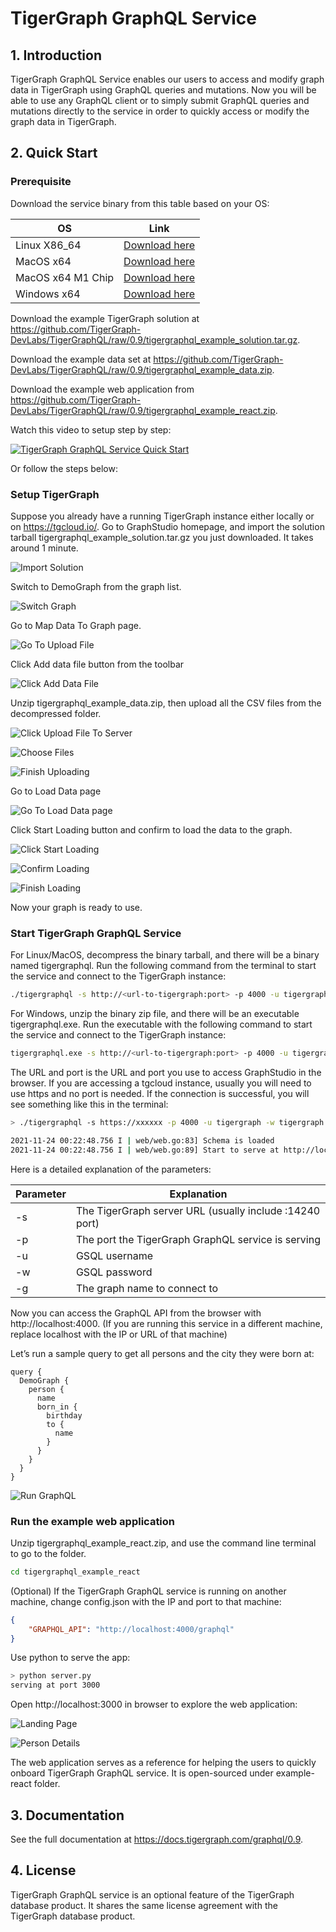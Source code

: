 # TigerGraph GraphQL Service

## 1. Introduction

TigerGraph GraphQL Service enables our users to access and modify graph data in TigerGraph using GraphQL queries and mutations. Now you will be able to use any GraphQL client or to simply submit GraphQL queries and mutations directly to the service in order to quickly access or modify the graph data in TigerGraph.

## 2. Quick Start

### Prerequisite

Download the service binary from this table based on your OS:

| OS                | Link          |
|-------------------|---------------|
| Linux X86_64      | [Download here](https://tigergraph-release-download.s3.us-west-1.amazonaws.com/tigergraphql/tigergraph-graphql-0.9.0-linux-x86_64.tar.gz) |
| MacOS x64         | [Download here](https://tigergraph-release-download.s3.us-west-1.amazonaws.com/tigergraphql/tigergraph-graphql-0.9.0-macos-x64.tar.gz) |
| MacOS x64 M1 Chip | [Download here](https://tigergraph-release-download.s3.us-west-1.amazonaws.com/tigergraphql/tigergraph-graphql-0.9.0-macos-m1-x64.tar.gz) |
| Windows x64       | [Download here](https://tigergraph-release-download.s3.us-west-1.amazonaws.com/tigergraphql/tigergraph-graphql-0.9.0-windows-x64.zip) |

Download the example TigerGraph solution at https://github.com/TigerGraph-DevLabs/TigerGraphQL/raw/0.9/tigergraphql_example_solution.tar.gz. 

Download the example data set at https://github.com/TigerGraph-DevLabs/TigerGraphQL/raw/0.9/tigergraphql_example_data.zip.

Download the example web application from https://github.com/TigerGraph-DevLabs/TigerGraphQL/raw/0.9/tigergraphql_example_react.zip.

Watch this video to setup step by step:

[![TigerGraph GraphQL Service Quick Start
](https://img.youtube.com/vi/myQT9kv7SnU/0.jpg)](https://www.youtube.com/watch?v=myQT9kv7SnU)

Or follow the steps below:

### Setup TigerGraph

Suppose you already have a running TigerGraph instance either locally or on https://tgcloud.io/. Go to GraphStudio homepage, and import the solution tarball tigergraphql_example_solution.tar.gz you just downloaded. It takes around 1 minute.

![Import Solution](example-react/media/1-import-solution.png)

Switch to DemoGraph from the graph list.

![Switch Graph](example-react/media/2-switch-graph.png)

Go to Map Data To Graph page.

![Go To Upload File](example-react/media/3-map-data-to-graph.png)

Click Add data file button from the toolbar

![Click Add Data File](example-react/media/4-upload-files.png)

Unzip tigergraphql_example_data.zip, then upload all the CSV files from the decompressed folder. 

![Click Upload File To Server](example-react/media/5-select-files.png)

![Choose Files](example-react/media/6-choose-all-files.png)

![Finish Uploading](example-react/media/7-upload-finish.png)

Go to Load Data page

![Go To Load Data page](example-react/media/8-load-data.png)

Click Start Loading button and confirm to load the data to the graph.

![Click Start Loading](example-react/media/9-start-loading.png)

![Confirm Loading](example-react/media/10-confirm.png)

![Finish Loading](example-react/media/11-finish.png)

Now your graph is ready to use.

### Start TigerGraph GraphQL Service

For Linux/MacOS, decompress the binary tarball, and there will be a binary named tigergraphql.
Run the following command from the terminal to start the service and connect to the TigerGraph instance:

```bash
./tigergraphql -s http://<url-to-tigergraph:port> -p 4000 -u tigergraph -w tigergraph -g DemoGraph
```

For Windows, unzip the binary zip file, and there will be an executable tigergraphql.exe.
Run the executable with the following command to start the service and connect to the TigerGraph instance:

```bash
tigergraphql.exe -s http://<url-to-tigergraph:port> -p 4000 -u tigergraph -w tigergraph -g DemoGraph
```

The URL and port is the URL and port you use to access GraphStudio in the browser. If you are accessing a tgcloud instance, usually you will need to use https and no port is needed.
If the connection is successful, you will see something like this in the terminal:

```bash
> ./tigergraphql -s https://xxxxxx -p 4000 -u tigergraph -w tigergraph -g DemoGraph

2021-11-24 00:22:48.756 I | web/web.go:83] Schema is loaded
2021-11-24 00:22:48.756 I | web/web.go:89] Start to serve at http://localhost:4000
```

Here is a detailed explanation of the parameters:

| Parameter | Explanation |
|-----------|-------------|
| -s | The TigerGraph server URL (usually include :14240 port) |
| -p | The port the TigerGraph GraphQL service is serving |
| -u | GSQL username |
| -w | GSQL password |
| -g | The graph name to connect to |

Now you can access the GraphQL API from the browser with http://localhost:4000. (If you are running this service in a different machine, replace localhost with the IP or URL of that machine)

Let’s run a sample query to get all persons and the city they were born at:

```
query {
  DemoGraph {
    person {
      name
      born_in {
        birthday
        to {
          name
        }
      }
    }
  }
}
```

![Run GraphQL](example-react/media/12-run-graphql.png)

### Run the example web application

Unzip tigergraphql_example_react.zip, and use the command line terminal to go to the folder.

```bash
cd tigergraphql_example_react
```

(Optional) If the TigerGraph GraphQL service is running on another machine, change config.json with the IP and port to that machine:

```json
{
    "GRAPHQL_API": "http://localhost:4000/graphql"
}
```

Use python to serve the app:

```bash
> python server.py
serving at port 3000
```

Open http://localhost:3000 in browser to explore the web application:

![Landing Page](example-react/media/landing-page.png)

![Person Details](example-react/media/person-detail.png)

The web application serves as a reference for helping the users to quickly onboard TigerGraph GraphQL service. It is open-sourced under example-react folder.

## 3. Documentation

See the full documentation at https://docs.tigergraph.com/graphql/0.9.

## 4. License

TigerGraph GraphQL service is an optional feature of the TigerGraph database product. It shares the same license agreement with the TigerGraph database product.
